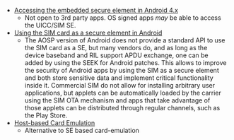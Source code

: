 - [Accessing the embedded secure element in Android 4.x 
](https://nelenkov.blogspot.co.uk/2012/08/accessing-embedded-secure-element-in.html)
  - Not open to 3rd party apps. OS signed apps _may_ be able to access the UICC/SIM SE.
- [Using the SIM card as a secure element in Android 
](https://nelenkov.blogspot.co.uk/2013/09/using-sim-card-as-secure-element.html)
  - The AOSP version of Android does not provide a standard API to use the SIM card as a SE, but many vendors do, and as long as the device baseband and RIL support APDU exchange, one can be added by using the SEEK for Android patches. This allows to improve the security of Android apps by using the SIM as a secure element and both store sensitive data and implement critical functionality inside it. Commercial SIM do not allow for installing arbitrary user applications, but applets can be automatically loaded by the carrier using the SIM OTA mechanism and apps that take advantage of those applets can be distributed through regular channels, such as the Play Store.
- [Host-based Card Emulation](https://developer.android.com/guide/topics/connectivity/nfc/hce.html)
  - Alternative to SE based card-emulation
